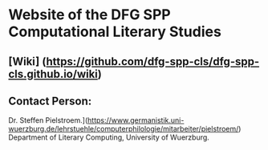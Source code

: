 # Website of the DFG SPP Computational Literary Studies

## [Wiki] (https://github.com/dfg-spp-cls/dfg-spp-cls.github.io/wiki)

## Contact Person: 
Dr. Steffen Pielstroem.](https://www.germanistik.uni-wuerzburg.de/lehrstuehle/computerphilologie/mitarbeiter/pielstroem/)
Department of Literary Computing, University of Wuerzburg. 


